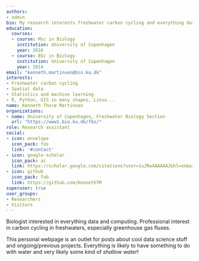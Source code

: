 ```yaml
---
authors:
- admin
bio: My research interests freshwater carbon cycling and everything data.
education:
  courses:
  - course: Msc in Biology
    institution: University of Copenhagen
    year: 2016
  - course: BSc in Biology
    institution: University of Copenhagen
    year: 2014
email: "kenneth.martinsen@bio.ku.dk"
interests:
- Freshwater carbon cycling
- Spatial data
- Statistics and machine learning
- R, Python, GIS in many shapes, Linux...
name: Kenneth Thorø Martinsen
organizations:
- name: University of Copenhagen, Freshwater Biology Section
  url: "https://www1.bio.ku.dk/fbs/"
role: Research assistant
social:
- icon: envelope
  icon_pack: fas
  link: '#contact'
- icon: google-scholar
  icon_pack: ai
  link: https://scholar.google.com/citations?user=1uJRw4AAAAAJ&hl=en&oi=ao
- icon: github
  icon_pack: fab
  link: https://github.com/KennethTM
superuser: true
user_groups:
- Researchers
- Visitors
---
```


Biologist interested in everything data and computing. Professional interest in carbon cycling in freshwaters, especially greenhouse gas fluxes.

This personal webpage is an outlet for posts about cool data science stuff and ongoing/previous projects. Everything is likely to have something to do with water and very likely some kind of *shallow water*!
